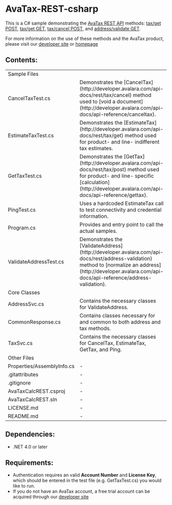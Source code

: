 AvaTax-REST-csharp
=====================

This is a C# sample demonstrating the [AvaTax REST API](http://developer.avalara.com/api-docs/rest) methods:
 [tax/get POST](http://developer.avalara.com/api-docs/rest/tax/post/), [tax/get GET](http://developer.avalara.com/api-docs/rest/tax/get), [tax/cancel POST](http://developer.avalara.com/api-docs/rest/tax/cancel), and [address/validate GET](http://developer.avalara.com/api-docs/rest/address-validation).
 
 For more information on the use of these methods and the AvaTax product, please visit our [developer site](http://developer.avalara.com/) or [homepage](http://www.avalara.com/)
 
Contents:
----------
 
<table>
<tr><td>Sample Files</td></tr>
<tr><td>CancelTaxTest.cs</td><td>Demonstrates the [CancelTax](http://developer.avalara.com/api-docs/rest/tax/cancel) method used to [void a document](http://developer.avalara.com/api-docs/api-reference/canceltax).</td></tr>
<tr><td>EstimateTaxTest.cs</td><td>Demonstrates the [EstimateTax](http://developer.avalara.com/api-docs/rest/tax/get) method used for product- and line- indifferent tax estimates.</td></tr>
<tr><td>GetTaxTest.cs</td><td>Demonstrates the [GetTax](http://developer.avalara.com/api-docs/rest/tax/post) method used for product- and line- specific [calculation](http://developer.avalara.com/api-docs/api-reference/gettax).</td></tr>
<tr><td>PingTest.cs</td><td>Uses a hardcoded EstimateTax call to test connectivity and credential information.</td></tr>
<tr><td>Program.cs</td><td>Provides and entry point to call the actual samples.</td></tr>
<tr><td>ValidateAddressTest.cs</td><td>Demonstrates the [ValidateAddress](http://developer.avalara.com/api-docs/rest/address-validation) method to [normalize an address](http://developer.avalara.com/api-docs/api-reference/address-validation).</td></tr>
<tr><td>Core Classes</td></tr>
<tr><td>AddressSvc.cs</td><td>Contains the necessary classes for ValidateAddress.</td></tr>
<tr><td>CommonResponse.cs</td><td>Contains classes necessary for and common to both address and tax methods.</td></tr>
<tr><td>TaxSvc.cs</td><td>Contains the necessary classes for CancelTax, EstimateTax, GetTax, and Ping.</td></tr> 
<tr><td>Other Files</td></tr>
<tr><td>Properties/AssemblyInfo.cs</td><td>-</td></tr>
<tr><td>.gitattributes</td><td>-</td></tr>
<tr><td>.gitignore</td><td>-</td></tr>
<tr><td>AvaTaxCalcREST.csproj</td><td>-</td></tr>
<tr><td>AvaTaxCalcREST.sln</td><td>-</td></tr>
<tr><td>LICENSE.md</td><td>-</td></tr>
<tr><td>README.md</td><td>-</td></tr>
</table>

Dependencies:
-----------
- .NET 4.0 or later


Requirements:
----------
- Authentication requires an valid **Account Number** and **License Key**, which should be entered in the test file (e.g. GetTaxTest.cs) you would like to run.
- If you do not have an AvaTax account, a free trial account can be acquired through our [developer site](http://developer.avalara.com/api-get-started)
 